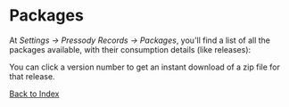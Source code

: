 # Packages

At _Settings &rarr; Pressody Records &rarr; Packages_, you'll find a list of all the packages available, with their consumption details (like releases):

You can click a version number to get an instant download of a zip file for that release.

[Back to Index](index.md)
